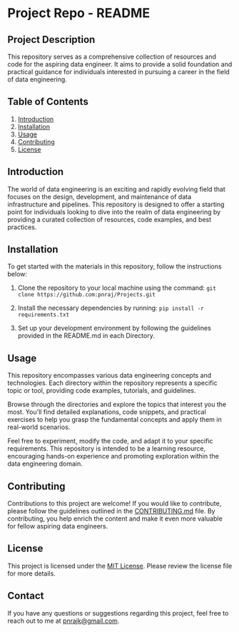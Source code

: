 # Project Repo - README

## Project Description
This repository serves as a comprehensive collection of resources and code for the aspiring data engineer. It aims to provide a solid foundation and practical guidance for individuals interested in pursuing a career in the field of data engineering.

## Table of Contents
1. [Introduction](#introduction)
2. [Installation](#installation)
3. [Usage](#usage)
4. [Contributing](#contributing)
5. [License](#license)

## Introduction
The world of data engineering is an exciting and rapidly evolving field that focuses on the design, development, and maintenance of data infrastructure and pipelines. This repository is designed to offer a starting point for individuals looking to dive into the realm of data engineering by providing a curated collection of resources, code examples, and best practices.

## Installation
To get started with the materials in this repository, follow the instructions below:

1. Clone the repository to your local machine using the command:
`git clone https://github.com:pnraj/Projects.git`

2. Install the necessary dependencies by running:
`pip install -r requirements.txt`

3. Set up your development environment by following the guidelines provided in the README.md in each Directory.

## Usage
This repository encompasses various data engineering concepts and technologies. Each directory within the repository represents a specific topic or tool, providing code examples, tutorials, and guidelines.

Browse through the directories and explore the topics that interest you the most. You'll find detailed explanations, code snippets, and practical exercises to help you grasp the fundamental concepts and apply them in real-world scenarios.

Feel free to experiment, modify the code, and adapt it to your specific requirements. This repository is intended to be a learning resource, encouraging hands-on experience and promoting exploration within the data engineering domain.

## Contributing
Contributions to this project are welcome! If you would like to contribute, please follow the guidelines outlined in the [CONTRIBUTING.md](CONTRIBUTING.md) file. By contributing, you help enrich the content and make it even more valuable for fellow aspiring data engineers.

## License
This project is licensed under the [MIT License](LICENSE). Please review the license file for more details.

## Contact
If you have any questions or suggestions regarding this project, feel free to reach out to me at [pnrajk@gmail.com](mailto:pnrajk@gmail.com).
